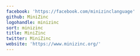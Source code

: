 ```yaml
---
facebook: 'https://facebook.com/minizinclanguage'
github: MiniZinc
logohandle: minizinc
sort: minizinc
title: MiniZinc
twitter: MiniZinc
website: 'https://www.minizinc.org/'
---
```

